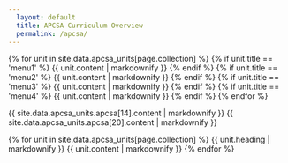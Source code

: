 ```yaml
---
  layout: default
  title: APCSA Curriculum Overview
  permalink: /apcsa/
---
```


{% for unit in site.data.apcsa_units[page.collection] %}
  {% if unit.title == 'menu1' %}
    {{ unit.content | markdownify }}
  {% endif %}
  {% if unit.title == 'menu2' %}
    {{ unit.content | markdownify }}
  {% endif %}
  {% if unit.title == 'menu3' %}
    {{ unit.content | markdownify }}
  {% endif %}
  {% if unit.title == 'menu4' %}
    {{ unit.content | markdownify }}
  {% endif %}
{% endfor %}

<!-- {{ site.data.apcsa_units.apcsa[1].content | markdownify }} -->
<!-- {{ site.data.apcsa_units.apcsa[7].content | markdownify }} -->
{{ site.data.apcsa_units.apcsa[14].content | markdownify }}
{{ site.data.apcsa_units.apcsa[20].content | markdownify }}

{% for unit in site.data.apcsa_units[page.collection] %}
  {{ unit.heading | markdownify }}
  {{ unit.content | markdownify }}
{% endfor %}
